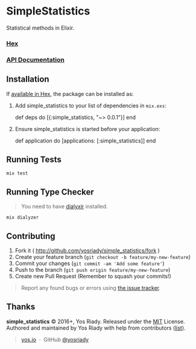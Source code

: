 # SimpleStatistics

Statistical methods in Elixir.

### [Hex](http://hex.pm/packages/simple_statistics)
### [API Documentation](http://yosriady.com/simple_statistics/)

## Installation

If [available in Hex](https://hex.pm/docs/publish), the package can be installed as:

  1. Add simple_statistics to your list of dependencies in `mix.exs`:

        def deps do
          [{:simple_statistics, "~> 0.0.1"}]
        end

  2. Ensure simple_statistics is started before your application:

        def application do
          [applications: [:simple_statistics]]
        end


## Running Tests

```
mix test
```

## Running Type Checker

> You need to have [dialyxir](https://github.com/jeremyjh/dialyxir) installed.

```
mix dialyzer
```

## Contributing

1. Fork it ( http://github.com/yosriady/simple_statistics/fork )
2. Create your feature branch (`git checkout -b feature/my-new-feature`)
3. Commit your changes (`git commit -am 'Add some feature'`)
4. Push to the branch (`git push origin feature/my-new-feature`)
5. Create new Pull Request (Remember to squash your commits!)

> Report any found bugs or errors using [the issue tracker](https://github.com/yosriady/simple_statistics/issues).

## Thanks

**simple_statistics** © 2016+, Yos Riady. Released under the [MIT] License.<br>
Authored and maintained by Yos Riady with help from contributors ([list][contributors]).

> [yos.io](http://yos.io) &nbsp;&middot;&nbsp;
> GitHub [@yosriady](https://github.com/yosriady)

[MIT]: http://mit-license.org/
[contributors]: http://github.com/yosriady/simple_statistics/contributors
